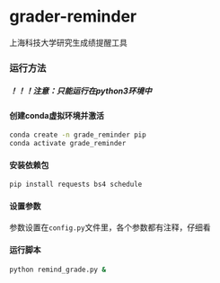 # grader-reminder
上海科技大学研究生成绩提醒工具

### 运行方法

##### ！！！注意：只能运行在python3环境中

#### 创建conda虚拟环境并激活
```bash
conda create -n grade_reminder pip
conda activate grade_reminder
```

#### 安装依赖包
```bash
pip install requests bs4 schedule 
```
#### 设置参数
参数设置在`config.py`文件里，各个参数都有注释，仔细看

#### 运行脚本
```bash
python remind_grade.py &
```
